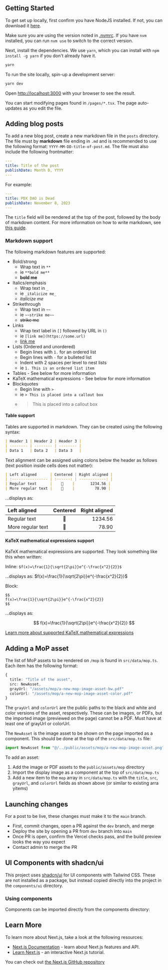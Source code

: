 ## Getting Started

To get set up locally, first confirm you have NodeJS installed. If not, you can download it [here](https://nodejs.org/en/download/).

Make sure you are using the version noted in [.nvmrc](.nvmrc). If you have `nvm` installed, you can run `nvm use` to switch to the correct version.

Next, install the dependencies. We use `yarn`, which you can install with `npm install -g yarn` if you don't already have it.

```bash
yarn
```

To run the site locally, spin-up a development server:

```bash
yarn dev
```

Open [http://localhost:3000](http://localhost:3000) with your browser to see the result.

You can start modifying pages found in `/pages/*.tsx`. The page auto-updates as you edit the file.

## Adding blog posts

To add a new blog post, create a new markdown file in the `posts` directory. The file must by **markdown** file ending in `.md` and is recommended to use the following format: `YYYY-MM-DD-title-of-post.md`. The file must also include the following frontmatter:

```yaml
---
title: Title of the post
publishDate: Month D, YYYY
---
```

For example:

```yaml
---
title: PDX DAO is Dead
publishDate: November 8, 2023
---
```

The `title` field will be rendered at the top of the post, followed by the body of markdown content. For more information on how to write markdown, see [this guide](https://www.markdownguide.org/).

### Markdown support

The following markdown features are supported:

- Bold/strong
  - Wrap text in `**`
  - ie `**bold me**`
  - **bold me**
- Italics/emphasis
  - Wrap text in `_`
  - ie `_italicize me_`
  - _italicize me_
- Strikethrough
  - Wrap text in `~~`
  - ie `~~strike me~~`
  - ~~strike me~~
- Links
  - Wrap text label in `[]` followed by URL in `()`
  - ie `[link me](https://some.url)`
  - [link me](https://some.url)
- Lists (Ordered and unordered)
  - Begin lines with `1.` for an ordered list
  - Begin lines with `-` for a bulleted list
  - Indent with 2 spaces per level to nest lists
  - ie `1. This is an ordered list item`
- Tables - See below for more information
- KaTeX mathematical expressions - See below for more information
- Blockquotes
  - Begin line with `>`
  - ie `> This is placed into a callout box`
  - > This is placed into a callout box

#### Table support

Tables are supported in markdown. They can be created using the following syntax:

```markdown
| Header 1 | Header 2 | Header 3 |
| -------- | -------- | -------- |
| Data 1   | Data 2   | Data 3   |
```

Text alignment can be assigned using colons below the header as follows (text position inside cells does not matter):

```markdown
| Left aligned      | Centered | Right aligned |
| :---------------- | :------: | ------------: | 
| Regular text      |    🙂    |       1234.56 |
| More regular text |    🎉    |         78.90 |
```

...displays as:

| Left aligned      | Centered | Right aligned |
| :---------------- | :------: | ------------: |
| Regular text      |    🙂    |       1234.56 |
| More regular text |    🎉    |         78.90 |

#### KaTeX mathematical expressions support

KaTeX mathematical expressions are supported. They look something like this when written:

Inline: `$f(x)=\frac{1}{\sqrt{2\pi}}e^{-\frac{x^2}{2}}$`

...displays as: $f(x)=\frac{1}{\sqrt{2\pi}}e^{-\frac{x^2}{2}}$

Block:

```
$$
f(x)=\frac{1}{\sqrt{2\pi}}e^{-\frac{x^2}{2}}
$$
```

...displays as:

$$
f(x)=\frac{1}{\sqrt{2\pi}}e^{-\frac{x^2}{2}}
$$

[Learn more about supported KaTeX mathematical expressions](https://katex.org/docs/supported)

## Adding a MoP asset

The list of MoP assets to be rendered on `/mop` is found in `src/data/mop.ts`. Each item has the following format:

```ts
{
  title: "Title of the asset",
  src: NewAsset,
  grayUrl: "/assets/mop/a-new-mop-image-asset-bw.pdf"
  colorUrl: "/assets/mop/a-new-mop-image-asset-color.pdf"
}
```

The `grayUrl` and `colorUrl` are the public paths to the black and white and color versions of the asset, respectively. These can be images, or PDFs, but the imported image (previewed on the page) cannot be a PDF. Must have at least one of grayUrl or colorUrl.

The `NewAsset` is the image asset to be shown on the page imported as a component. This should be done at the top of the `src/data/mop.ts` file:

```ts
import NewAsset from "@/../public/assets/mop/a-new-mop-image-asset.png"
```

To add an asset:

1. Add the image or PDF assets to the `public/assets/mop` directory
1. Import the display image as a component at the top of `src/data/mop.ts`
1. Add a new item to the `mop` array in `src/data/mop.ts` with the `title`, `src`, `grayUrl`, and `colorUrl` fields as shown above (or similar to existing arra yitems)

## Launching changes

For a post to be live, these changes must make it to the `main` branch.

- First, commit changes, open a PR against the `dev` branch, and merge
- Deploy the site by opening a PR from `dev` branch into `main`
- Once PR is open, confirm the Vercel checks pass, and the build preview looks the way you expect
- Contact admin to merge the PR

## UI Components with shadcn/ui

This project uses [shadcn/ui](https://ui.shadcn.com/) for UI components with Tailwind CSS. These are not installed as a package, but instead copied directly into the project in the `components/ui` directory.

### Using components

Components can be imported directly from the components directory:

## Learn More

To learn more about Next.js, take a look at the following resources:

- [Next.js Documentation](https://nextjs.org/docs) - learn about Next.js features and API.
- [Learn Next.js](https://nextjs.org/learn) - an interactive Next.js tutorial.

You can check out [the Next.js GitHub repository](https://github.com/vercel/next.js/)
